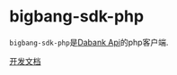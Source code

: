 # bigbang-sdk-php

`bigbang-sdk-php`是[Dabank Api](https://doc.dabank.io)的php客户端.

[开发文档](doc/SUMMARY.md)
